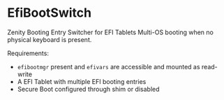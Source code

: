 # EfiBootSwitch
Zenity Booting Entry Switcher for EFI Tablets Multi-OS booting when no physical keyboard is present.

Requirements:
* `efibootmgr` present and `efivars` are accessible and mounted as read-write
* A EFI Tablet with multiple EFI booting entries
* Secure Boot configured through shim or disabled
